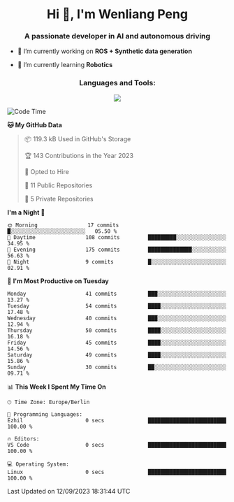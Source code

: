 <h1 align="center">Hi 👋, I'm Wenliang Peng</h1>
<h3 align="center">A passionate developer in AI and autonomous driving</h3>

- 🔭 I’m currently working on **ROS + Synthetic data generation**

- 🌱 I’m currently learning **Robotics**

<!-- <h3 align="left">Connect with me:</h3> -->
<!-- <p align="left">
</p> -->

<h3 align="center">Languages and Tools:</h3>
<p align="center">
  <a href="https://skillicons.dev">
    <img src="https://skillicons.dev/icons?i=cpp,ros,docker,azure,git,linux,py,pytorch,cmake,githubactions,powershell,md&perline=6" />
  </a>
</p>


<!-- <p><img align="center" src="https://github-readme-stats.vercel.app/api/top-langs?username=bpwl0121&show_icons=true&locale=en&layout=compact" alt="bpwl0121" /></p> -->

<!-- <p><img align="center" src="https://github-readme-streak-stats.herokuapp.com/?user=bpwl0121&" alt="bpwl0121" /></p> -->

<!--START_SECTION:waka-->
![Code Time](http://img.shields.io/badge/Code%20Time-140%20hrs%204%20mins-blue)

**🐱 My GitHub Data** 

> 📦 119.3 kB Used in GitHub's Storage 
 > 
> 🏆 143 Contributions in the Year 2023
 > 
> 💼 Opted to Hire
 > 
> 📜 11 Public Repositories 
 > 
> 🔑 5 Private Repositories 
 > 
**I'm a Night 🦉** 

```text
🌞 Morning                17 commits          █░░░░░░░░░░░░░░░░░░░░░░░░   05.50 % 
🌆 Daytime                108 commits         █████████░░░░░░░░░░░░░░░░   34.95 % 
🌃 Evening                175 commits         ██████████████░░░░░░░░░░░   56.63 % 
🌙 Night                  9 commits           █░░░░░░░░░░░░░░░░░░░░░░░░   02.91 % 
```
📅 **I'm Most Productive on Tuesday** 

```text
Monday                   41 commits          ███░░░░░░░░░░░░░░░░░░░░░░   13.27 % 
Tuesday                  54 commits          ████░░░░░░░░░░░░░░░░░░░░░   17.48 % 
Wednesday                40 commits          ███░░░░░░░░░░░░░░░░░░░░░░   12.94 % 
Thursday                 50 commits          ████░░░░░░░░░░░░░░░░░░░░░   16.18 % 
Friday                   45 commits          ████░░░░░░░░░░░░░░░░░░░░░   14.56 % 
Saturday                 49 commits          ████░░░░░░░░░░░░░░░░░░░░░   15.86 % 
Sunday                   30 commits          ██░░░░░░░░░░░░░░░░░░░░░░░   09.71 % 
```


📊 **This Week I Spent My Time On** 

```text
🕑︎ Time Zone: Europe/Berlin

💬 Programming Languages: 
Ezhil                    0 secs              █████████████████████████   100.00 % 

🔥 Editors: 
VS Code                  0 secs              █████████████████████████   100.00 % 

💻 Operating System: 
Linux                    0 secs              █████████████████████████   100.00 % 
```


 Last Updated on 12/09/2023 18:31:44 UTC
<!--END_SECTION:waka-->
